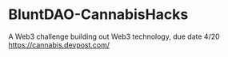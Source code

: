 # BluntDAO-CannabisHacks
A Web3 challenge building out Web3 technology, due date 4/20 https://cannabis.devpost.com/

